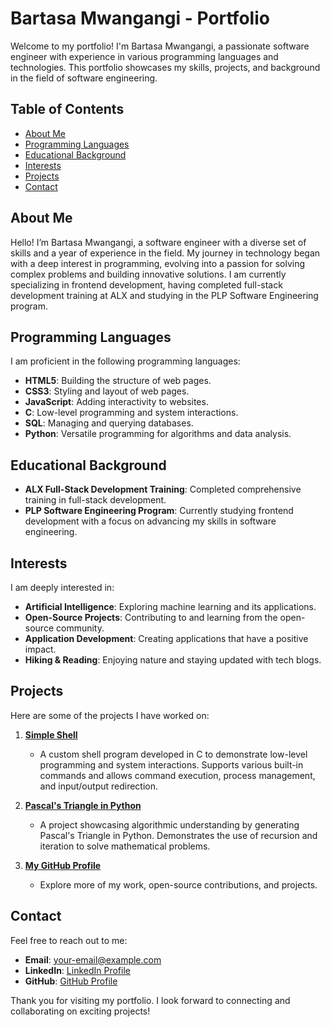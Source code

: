 # Bartasa Mwangangi - Portfolio

Welcome to my portfolio! I'm Bartasa Mwangangi, a passionate software engineer with experience in various programming languages and technologies. This portfolio showcases my skills, projects, and background in the field of software engineering.

## Table of Contents

- [About Me](#about-me)
- [Programming Languages](#programming-languages)
- [Educational Background](#educational-background)
- [Interests](#interests)
- [Projects](#projects)
- [Contact](#contact)

## About Me

Hello! I’m Bartasa Mwangangi, a software engineer with a diverse set of skills and a year of experience in the field. My journey in technology began with a deep interest in programming, evolving into a passion for solving complex problems and building innovative solutions. I am currently specializing in frontend development, having completed full-stack development training at ALX and studying in the PLP Software Engineering program.

## Programming Languages

I am proficient in the following programming languages:
- **HTML5**: Building the structure of web pages.
- **CSS3**: Styling and layout of web pages.
- **JavaScript**: Adding interactivity to websites.
- **C**: Low-level programming and system interactions.
- **SQL**: Managing and querying databases.
- **Python**: Versatile programming for algorithms and data analysis.

## Educational Background

- **ALX Full-Stack Development Training**: Completed comprehensive training in full-stack development.
- **PLP Software Engineering Program**: Currently studying frontend development with a focus on advancing my skills in software engineering.

## Interests

I am deeply interested in:
- **Artificial Intelligence**: Exploring machine learning and its applications.
- **Open-Source Projects**: Contributing to and learning from the open-source community.
- **Application Development**: Creating applications that have a positive impact.
- **Hiking & Reading**: Enjoying nature and staying updated with tech blogs.

## Projects

Here are some of the projects I have worked on:

1. **[Simple Shell](https://github.com/bmwangangi/simple_shell)**
   - A custom shell program developed in C to demonstrate low-level programming and system interactions. Supports various built-in commands and allows command execution, process management, and input/output redirection.

2. **[Pascal's Triangle in Python](https://github.com/bmwangangi/alx-interview/tree/main/0x00-pascal_triangle)**
   - A project showcasing algorithmic understanding by generating Pascal's Triangle in Python. Demonstrates the use of recursion and iteration to solve mathematical problems.

3. **[My GitHub Profile](https://github.com/bmwangangi)**
   - Explore more of my work, open-source contributions, and projects.

## Contact

Feel free to reach out to me:
- **Email**: [your-email@example.com](mailto:your-email@example.com)
- **LinkedIn**: [LinkedIn Profile](https://www.linkedin.com/in/your-profile)
- **GitHub**: [GitHub Profile](https://github.com/bmwangangi)

Thank you for visiting my portfolio. I look forward to connecting and collaborating on exciting projects!


